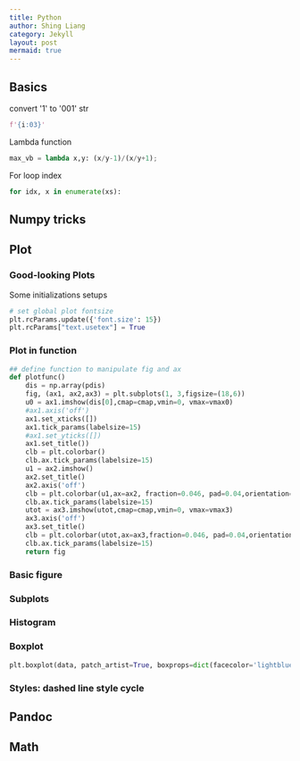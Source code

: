 ```yaml
---
title: Python
author: Shing Liang
category: Jekyll
layout: post
mermaid: true
---
```



## Basics

convert '1' to '001' str

```py
f'{i:03}'
```

Lambda function
```python
max_vb = lambda x,y: (x/y-1)/(x/y+1);
```

For loop index
```python
for idx, x in enumerate(xs):
```

## Numpy tricks


## Plot

### Good-looking Plots
Some initializations setups
```python
# set global plot fontsize
plt.rcParams.update({'font.size': 15})
plt.rcParams["text.usetex"] = True
```

### Plot in function

```python
## define function to manipulate fig and ax
def plotfunc()
    dis = np.array(pdis)
    fig, (ax1, ax2,ax3) = plt.subplots(1, 3,figsize=(18,6))
    u0 = ax1.imshow(dis[0],cmap=cmap,vmin=0, vmax=vmax0)
    #ax1.axis('off')
    ax1.set_xticks([])
    ax1.tick_params(labelsize=15) 
    #ax1.set_yticks([])
    ax1.set_title())
    clb = plt.colorbar()
    clb.ax.tick_params(labelsize=15) 
    u1 = ax2.imshow()
    ax2.set_title()
    ax2.axis('off')
    clb = plt.colorbar(u1,ax=ax2, fraction=0.046, pad=0.04,orientation="horizontal")
    clb.ax.tick_params(labelsize=15) 
    utot = ax3.imshow(utot,cmap=cmap,vmin=0, vmax=vmax3)
    ax3.axis('off')
    ax3.set_title()
    clb = plt.colorbar(utot,ax=ax3,fraction=0.046, pad=0.04,orientation="horizontal")
    clb.ax.tick_params(labelsize=15) 
    return fig
```

### Basic figure

### Subplots

### Histogram


### Boxplot
```python
plt.boxplot(data, patch_artist=True, boxprops=dict(facecolor='lightblue'),widths=0.6)
```


### Styles: dashed line style cycle


## Pandoc

## Math
